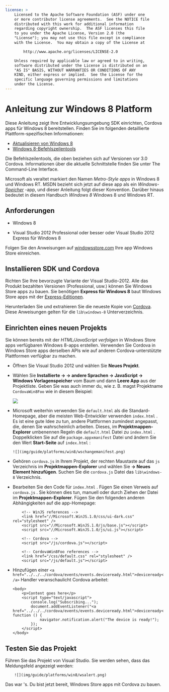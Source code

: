 ```yaml
---
license: >
    Licensed to the Apache Software Foundation (ASF) under one
    or more contributor license agreements.  See the NOTICE file
    distributed with this work for additional information
    regarding copyright ownership.  The ASF licenses this file
    to you under the Apache License, Version 2.0 (the
    "License"); you may not use this file except in compliance
    with the License.  You may obtain a copy of the License at

        http://www.apache.org/licenses/LICENSE-2.0

    Unless required by applicable law or agreed to in writing,
    software distributed under the License is distributed on an
    "AS IS" BASIS, WITHOUT WARRANTIES OR CONDITIONS OF ANY
    KIND, either express or implied.  See the License for the
    specific language governing permissions and limitations
    under the License.
---
```


# Anleitung zur Windows 8 Platform

Diese Anleitung zeigt Ihre Entwicklungsumgebung SDK einrichten, Cordova apps für Windows 8 bereitstellen. Finden Sie im folgenden detaillierte Plattform-spezifischen Informationen:

*   <a href="upgrading.html">Aktualisieren von Windows 8</a>
*   <a href="tools.html">Windows 8-Befehlszeilentools</a>

Die Befehlszeilentools, die oben beziehen sich auf Versionen vor 3.0 Cordova. Informationen über die aktuelle Schnittstelle finden Sie unter The Command-Line Interface.

Microsoft als veraltet markiert den Namen *Metro-Style apps* in Windows 8 und Windows RT. MSDN bezieht sich jetzt auf diese app als ein *Windows-<a href="../../../cordova/storage/storage.html">Speicher</a>* -app, und dieser Anleitung folgt dieser Konvention. Darüber hinaus bedeutet in diesem Handbuch *Windows 8* Windows 8 und Windows RT.

## Anforderungen

*   Windows 8

*   Visual Studio 2012 Professional oder besser oder Visual Studio 2012 Express für Windows 8

Folgen Sie den Anweisungen auf [windowsstore.com][1] Ihre app Windows Store einreichen.

 [1]: http://www.windowsstore.com/

## Installieren SDK und Cordova

Richten Sie Ihre bevorzugte Variante der Visual Studio-2012. Alle das Produkt bezahlten Versionen (Professional, usw.) können Sie Windows Store apps zu bauen. Sie benötigen **Express für Windows 8** baut Windows Store apps mit der [Express-Editionen][2].

 [2]: http://www.microsoft.com/visualstudio/eng/products/visual-studio-express-products

Herunterladen Sie und extrahieren Sie die neueste Kopie von [Cordova][3]. Diese Anweisungen gelten für die `lib\windows-8` Unterverzeichnis.

 [3]: http://phonegap.com/download

## Einrichten eines neuen Projekts

Sie können bereits mit der *HTML/JavaScript verfolgen* in Windows Store apps verfügbaren Windows 8-apps erstellen. Verwenden Sie Cordova in Windows Store apps derselben APIs wie auf anderen Cordova-unterstützte Plattformen verfügbar zu machen.

*   Öffnen Sie Visual Studio 2012 und wählen Sie **Neues Projekt**.

*   Wählen Sie **Installierte → → andere Sprachen → JavaScript → Windows Vorlagenspeicher** vom Baum und dann **Leere App** aus der Projektliste. Geben Sie was auch immer du, wie z. B. magst Projektname `CordovaWin8Foo` wie in diesem Beispiel:
    
    ![][4]

*   Microsoft weiterhin verwenden Sie `default.html` als die Standard-Homepage, aber die meisten Web-Entwickler verwenden `index.html` . Es ist eine gute Idee zu tun, andere Plattformen zumindest angepasst, die, denen Sie wahrscheinlich arbeiten. Dieses, im **Projektmappen-Explorer** umbenennen Regeln die `default.html` Datei zu `index.html` . Doppelklicken Sie auf die `package.appxmanifest` Datei und ändern Sie den Wert **Start-Seite** auf `index.html` :
    
        ![](img/guide/platforms/win8/wschangemanifest.png)
        

*   Gehören `cordova.js` in Ihrem Projekt, der rechten Maustaste auf das `js` Verzeichnis im **Projektmappen-Explorer** und wählen Sie **→ Neues Element hinzufügen**. Suchen Sie die `cordova.js` Datei das `lib\windows-8` Verzeichnis.

*   Bearbeiten Sie den Code für `index.html` . Fügen Sie einen Verweis auf `cordova.js` . Sie können dies tun, manuell oder durch Ziehen der Datei im **Projektmappen-Explorer**. Fügen Sie den folgenden anderen Abhängigkeiten auf die app-Homepage:
    
            <!-- WinJS references -->
            <link href="//Microsoft.WinJS.1.0/css/ui-dark.css" rel="stylesheet" />
            <script src="//Microsoft.WinJS.1.0/js/base.js"></script>
            <script src="//Microsoft.WinJS.1.0/js/ui.js"></script>
        
            <!-- Cordova -->
            <script src="/js/cordova.js"></script>
        
            <!-- CordovaWin8Foo references -->
            <link href="/css/default.css" rel="stylesheet" />
            <script src="/js/default.js"></script>
        

*   Hinzufügen einer `<a href="../../../cordova/events/events.deviceready.html">deviceready</a>` Handler veranschaulicht Cordova arbeitet:
    
        <body>
            <p>Content goes here</p>
            <script type="text/javascript">
                console.log("Subscribing...");
                document.addEventListener("<a href="../../../cordova/events/events.deviceready.html">deviceready</a>", function () {
                    navigator.notification.alert("The device is ready!");
                });
            </script>
        </body>
        

 [4]: img/guide/platforms/win8/wsnewproject.png

## Testen Sie das Projekt

Führen Sie das Projekt von Visual Studio. Sie werden sehen, dass das Meldungsfeld angezeigt werden:

        ![](img/guide/platforms/win8/wsalert.png)
    

Das war 's. Du bist jetzt bereit, Windows Store apps mit Cordova zu bauen.